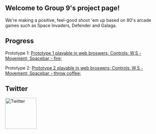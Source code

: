 ## Welcome to Group 9's project page!

We're making a positive, feel-good shoot 'em up based on 80's arcade games such as Space Invaders, Defender and Galaga. 

## Progress
Prototype 1:
 <a href="prototype1/proto1.html">Prototype 1 playable in web broswers;
Controls:
 W,S - Movement;
 Spacebar - fire;
</a> 
<blockquote class="imgur-embed-pub" lang="en" data-id="BsoB0C6"><a href="//imgur.com/BsoB0C6"></a></blockquote><script async src="//s.imgur.com/min/embed.js" charset="utf-8"></script>

Prototype 2:
 <a href="prototype2/prototype2.html">Prototype 2 playable in web broswers;
Controls:
 W,S - Movement;
 Spacebar - throw coffee;
</a> 

<blockquote class="imgur-embed-pub" lang="en" data-id="a/UvehY"><a href="//imgur.com/UvehY"></a></blockquote><script async src="//s.imgur.com/min/embed.js" charset="utf-8"></script>

## Twitter
<a href="https://twitter.com/GCUGroup9">
<img border="0" alt="Twitter" src="https://www.shareicon.net/data/128x128/2016/08/13/808616_logo_512x512.png" width="100" height="100">
